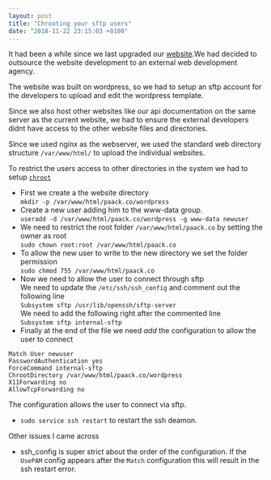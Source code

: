 ```yaml
---
layout: post
title: "Chrooting your sftp users"
date: "2018-11-22 23:15:03 +0100"
---
```

It had been a while  since we last upgraded our [website](https://paack.com).We had decided to outsource the website development to an external web development agency.

The website was built on wordpress, so we had to setup an sftp account for the developers to upload and edit the wordpress template.

Since we also host other websites like our api documentation on the same server as the current website, we had to ensure the external developers didnt have access to the other website files and directories.

Since we used nginx as the webserver, we used the standard web directory structure `/var/www/html/` to upload the individual websites.

To restrict the users access to other directories in the system we had to setup [`chroot`](https://en.wikipedia.org/wiki/Chroot)

- First we create a the website directory  
  `mkdir -p /var/www/html/paack.co/wordpress`
- Create a new user adding him to the www-data group.  
`useradd -d /var/www/html/paack.co/wordpress -g www-data newuser`
- We need to restrict the root folder `/var/www/html/paack.co` by setting the owner as root  
`sudo chown root:root /var/www/html/paack.co`
- To allow the new user to write to the new directory we set the folder permission  
`sudo chmod 755 /var/www/html/paack.co`
- Now we need to allow the user to connect through sftp   
  We need to update the `/etc/ssh/ssh_config` and comment out the following line  
  `Subsystem sftp /usr/lib/openssh/sftp-server`  
  We need to add the following right after the commented line  
  `Subsystem sftp internal-sftp`
- Finally at the end of the file we need *add* the configuration to allow the user to connect  
```
Match User newuser
PasswordAuthentication yes
ForceCommand internal-sftp
ChrootDirectory /var/www/html/paack.co/wordpress
X11Forwarding no
AllowTcpForwarding no
```
The configuration allows the user to connect via sftp.
- `sudo service ssh restart` to restart the ssh deamon.

Other issues I came across
- ssh_config is super strict about the order of the configuration. If the `UsePAM` config appears after the `Match` configuration this will result in the ssh restart error.

